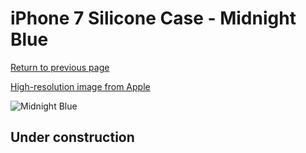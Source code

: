 # iPhone 7 Silicone Case - Midnight Blue

[Return to previous page](/iphone_7)

[High-resolution image from Apple](https://store.storeimages.cdn-apple.com/8756/as-images.apple.com/is/MMWK2?wid=4500&hei=4500&fmt=png)

<div style="width: 512px"><img src="/almost_uncompressed/MMWK2.webp" alt="Midnight Blue"></div>

## Under construction
